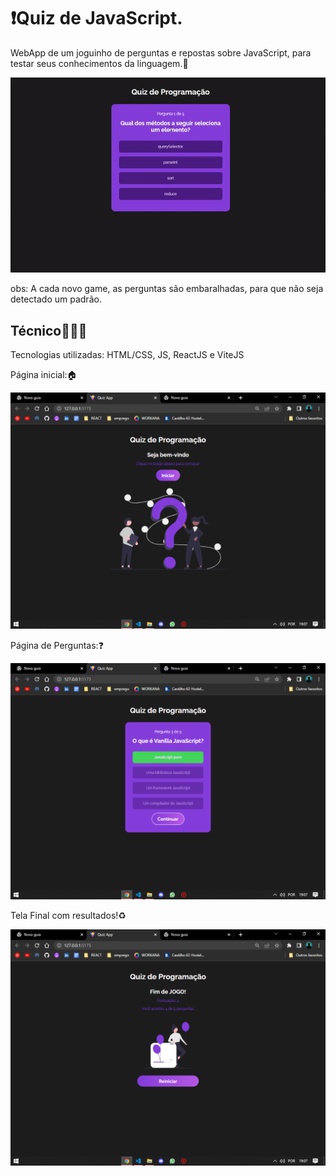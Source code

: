 # ❗Quiz de JavaScript.
<p>WebApp de um joguinho de perguntas e repostas sobre JavaScript, para testar seus conhecimentos da linguagem.👀</p>
<img src="./assets/quiz.gif"/>
<p>obs: A cada novo game, as perguntas são embaralhadas, para que não seja detectado um padrão.</p>

## Técnico👨🏻‍💻
<p>Tecnologias utilizadas: HTML/CSS, JS, ReactJS e ViteJS</p>

<p>Página inicial:🏠</p>
<img src="./assets/home.png"/>

<p>Página de Perguntas:❓</p>
<img src="./assets/question.png"/>

<p>Tela Final com resultados!♻</p>
<img src="./assets/end.png"/>
